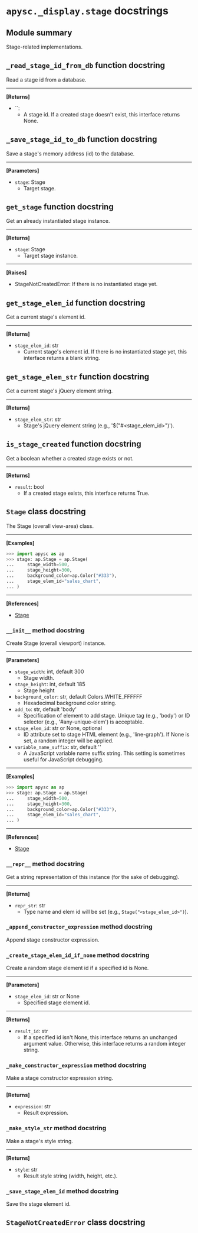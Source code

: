# `apysc._display.stage` docstrings

## Module summary

Stage-related implementations.

## `_read_stage_id_from_db` function docstring

Read a stage id from a database.<hr>

**[Returns]**

- ``: 
  - A stage id. If a created stage doesn't exist, this interface returns None.

## `_save_stage_id_to_db` function docstring

Save a stage's memory address (id) to the database.<hr>

**[Parameters]**

- `stage`: Stage
  - Target stage.

## `get_stage` function docstring

Get an already instantiated stage instance.<hr>

**[Returns]**

- `stage`: Stage
  - Target stage instance.

<hr>

**[Raises]**

- StageNotCreatedError: If there is no instantiated stage yet.

## `get_stage_elem_id` function docstring

Get a current stage's element id.<hr>

**[Returns]**

- `stage_elem_id`: str
  - Current stage's element id. If there is no instantiated stage yet, this interface returns a blank string.

## `get_stage_elem_str` function docstring

Get a current stage's jQuery element string.<hr>

**[Returns]**

- `stage_elem_str`: str
  - Stage's jQuery element string (e.g., '$("#<stage_elem_id>")').

## `is_stage_created` function docstring

Get a boolean whether a created stage exists or not.<hr>

**[Returns]**

- `result`: bool
  - If a created stage exists, this interface returns True.

## `Stage` class docstring

The Stage (overall view-area) class.<hr>

**[Examples]**

```py
>>> import apysc as ap
>>> stage: ap.Stage = ap.Stage(
...     stage_width=500,
...     stage_height=300,
...     background_color=ap.Color("#333"),
...     stage_elem_id="sales_chart",
... )
```

<hr>

**[References]**

- [Stage](https://simon-ritchie.github.io/apysc/en/stage.html)

### `__init__` method docstring

Create Stage (overall viewport) instance.<hr>

**[Parameters]**

- `stage_width`: int, default 300
  - Stage width.
- `stage_height`: int, default 185
  - Stage height
- `background_color`: str, default Colors.WHITE_FFFFFF
  - Hexadecimal background color string.
- `add_to`: str, default 'body'
  - Specification of element to add stage. Unique tag (e.g., 'body') or ID selector (e.g., '#any-unique-elem') is acceptable.
- `stage_elem_id`: str or None, optional
  - ID attribute set to stage HTML element (e.g., 'line-graph'). If None is set, a random integer will be applied.
- `variable_name_suffix`: str, default ''
  - A JavaScript variable name suffix string. This setting is sometimes useful for JavaScript debugging.

<hr>

**[Examples]**

```py
>>> import apysc as ap
>>> stage: ap.Stage = ap.Stage(
...     stage_width=500,
...     stage_height=300,
...     background_color=ap.Color("#333"),
...     stage_elem_id="sales_chart",
... )
```

<hr>

**[References]**

- [Stage](https://simon-ritchie.github.io/apysc/en/stage.html)

### `__repr__` method docstring

Get a string representation of this instance (for the sake of debugging).<hr>

**[Returns]**

- `repr_str`: str
  - Type name and elem id will be set (e.g., `Stage("<stage_elem_id>")`).

### `_append_constructor_expression` method docstring

Append stage constructor expression.

### `_create_stage_elem_id_if_none` method docstring

Create a random stage element id if a specified id is None.<hr>

**[Parameters]**

- `stage_elem_id`: str or None
  - Specified stage element id.

<hr>

**[Returns]**

- `result_id`: str
  - If a specified id isn't None, this interface returns an unchanged argument value. Otherwise, this interface returns a random integer string.

### `_make_constructor_expression` method docstring

Make a stage constructor expression string.<hr>

**[Returns]**

- `expression`: str
  - Result expression.

### `_make_style_str` method docstring

Make a stage's style string.<hr>

**[Returns]**

- `style`: str
  - Result style string (width, height, etc.).

### `_save_stage_elem_id` method docstring

Save the stage element id.

## `StageNotCreatedError` class docstring